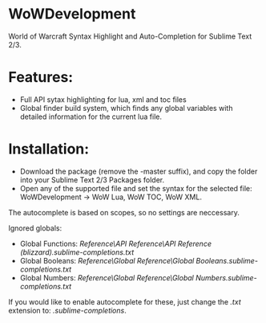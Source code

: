 # WoWDevelopment
World of Warcraft Syntax Highlight and Auto-Completion for Sublime Text 2/3.

# Features:

* Full API sytax highlighting for lua, xml and toc files
* Global finder build system, which finds any global variables with detailed information for the current lua file.

# Installation:
* Download the package (remove the -master suffix), and copy the folder into your Sublime Text 2/3 Packages folder.
* Open any of the supported file and set the syntax for the selected file: WoWDevelopment -> WoW Lua, WoW TOC, WoW XML.

The autocomplete is based on scopes, so no settings are neccessary.

Ignored globals:
* Global Functions: *Reference\API Reference\API Reference (blizzard).sublime-completions.txt*
* Global Booleans: *Reference\Global Reference\Global Booleans.sublime-completions.txt*
* Global Numbers: *Reference\Global Reference\Global Numbers.sublime-completions.txt*

If you would like to enable autocomplete for these, just change the *.txt* extension to: *.sublime-completions*.